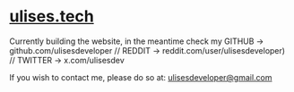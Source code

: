 # [ulises.tech](https://ulises.tech)

Currently building the website, in the meantime check my GITHUB → github.com/ulisesdeveloper // REDDIT → reddit.com/user/ulisesdeveloper) // TWITTER → x.com/ulisesdev

If you wish to contact me, please do so at: ulisesdeveloper@gmail.com

